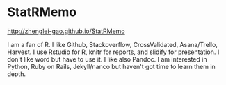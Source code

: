 StatRMemo
=========

http://zhenglei-gao.github.io/StatRMemo

I am a fan of R.
I like Github, Stackoverflow, CrossValidated, Asana/Trello, Harvest.
I use Rstudio for R, knitr for reports, and slidify for presentation.
I don't like word but have to use it.
I like also Pandoc.
I am interested in Python, Ruby on Rails, Jekyll/nanco but haven't got time to learn them in depth.


